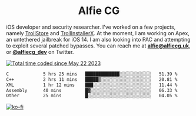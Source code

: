<h1 align="center">Alfie CG</h1>

iOS developer and security researcher. I've worked on a few projects, namely [TrollStore](https://github.com/opa334/TrollStore) and [TrollInstallerX](https://github.com/alfiecg24/TrollInstallerX). At the moment, I am working on Apex, an untethered jailbreak for iOS 14. I am also looking into PAC and attempting to exploit several patched bypasses. You can reach me at **alfie@alfiecg.uk**, or **[@alfiecg_dev](https://twitter.com/alfiecg_dev)** on Twitter.

<a href="https://wakatime.com/@61592169-b9cf-4af8-b6fa-8ac7d4369b01"><img src="https://wakatime.com/badge/user/61592169-b9cf-4af8-b6fa-8ac7d4369b01.svg" alt="Total time coded since May 22 2023" /></a>
<!---
<img align="center" src="/github-metrics.svg" alt="Metrics" width="500">
-->

 <!--[![GitHub Streak](https://streak-stats.demolab.com/?user=alfiecg24)](https://git.io/streak-stats)-->

<!--START_SECTION:waka-->

```txt
C             5 hrs 25 mins   █████████████░░░░░░░░░░░░   51.39 %
C++           2 hrs 11 mins   █████▒░░░░░░░░░░░░░░░░░░░   20.81 %
XML           1 hr 12 mins    ███░░░░░░░░░░░░░░░░░░░░░░   11.44 %
Assembly      40 mins         █▓░░░░░░░░░░░░░░░░░░░░░░░   06.33 %
Other         25 mins         █░░░░░░░░░░░░░░░░░░░░░░░░   04.05 %
```

<!--END_SECTION:waka-->

[![ko-fi](https://ko-fi.com/img/githubbutton_sm.svg)](https://ko-fi.com/M4M5R3BHU)
